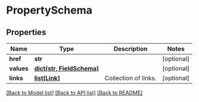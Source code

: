 # PropertySchema

## Properties
Name | Type | Description | Notes
------------ | ------------- | ------------- | -------------
**href** | **str** |  | [optional] 
**values** | [**dict(str, FieldSchema)**](FieldSchema.md) |  | [optional] 
**links** | [**list[Link]**](Link.md) | Collection of links. | [optional] 

[[Back to Model list]](../README.md#documentation-for-models) [[Back to API list]](../README.md#documentation-for-api-endpoints) [[Back to README]](../README.md)


